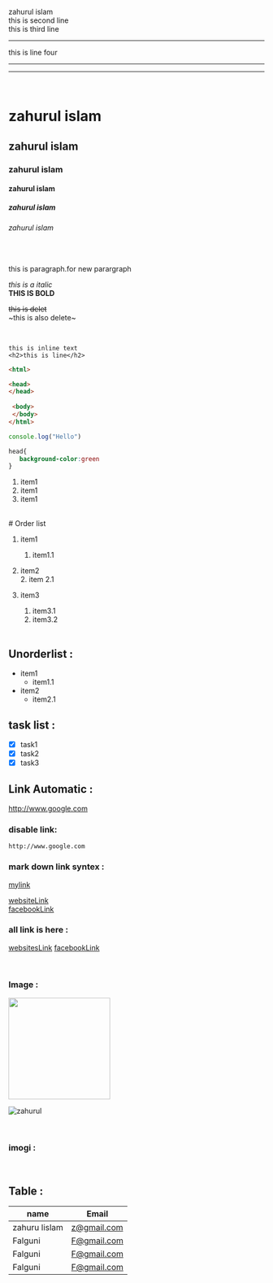 <!--markdown tutorial-->
zahurul islam  
this is second line <br/>
this is third line <hr/>
this is line four  
___  

___


<br/>

# zahurul islam  
## zahurul islam  
### zahurul islam  
#### zahurul islam
##### zahurul islam 
###### zahurul islam  

</br>

<p> this is paragraph.for new parargraph</p>

_this is a italic_  
__THIS IS BOLD__

<del>this is delet</del>  
~this is also delete~  


</br>

`this is inline text`  
`<h2>this is line</h2>`

```html
<html>

<head>
</head>
 
 <body>
 </body>
</html>
 ```


 ```javascript
console.log("Hello")
 ```


 ```css
head{
    background-color:green
}
 ```

 <ol>
 <li>item1</li>
  <li>item1</li>
 <li>item1</li>
 </ol>


</br>
 # Order list

 1. item1
    1. item1.1
 2. item2  
    2. item 2.1  
 3. item3  
      1. item3.1  
      2. item3.2

      </br>

## Unorderlist :  

- item1
   - item1.1  
- item2  
  - item2.1

## task list :

- [x] task1
- [x] task2
- [x] task3

## Link Automatic :
http://www.google.com  

### disable link:
`http://www.google.com`

### mark down link syntex :

[mylink](http://www.google.com  
)  

[websiteLink](websitesLink)  
[facebookLink](facebookLink)


### all link is here : 

[websitesLink](http://www.google.com  
)
[facebookLink](http://www.google.com  
)

</br>

### Image :

<!-- ![zahurul](./images/zahurul.JPG) -->

<img src="./images/zahurul.JPG" height="200" width="200"/>  

</br>

![zahurul](./images/zahurul.JPG)

<br/>

### imogi :



<br/>

## Table :
 | name | Email |  
 |------|-------|  
 |zahuru lislam|z@gmail.com| 
 |Falguni | F@gmail.com | 
 |Falguni | F@gmail.com | 
 |Falguni | F@gmail.com | 








